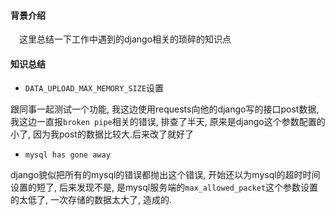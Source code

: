 #### 背景介绍

&emsp;这里总结一下工作中遇到的django相关的琐碎的知识点


#### 知识总结

* `DATA_UPLOAD_MAX_MEMORY_SIZE`设置

跟同事一起测试一个功能, 我这边使用requests向他的django写的接口post数据, 我这边一直报`broken pipe`相关的错误, 排查了半天, 原来是django这个参数配置的小了, 因为我post的数据比较大.后来改了就好了

* `mysql has gone away`

django貌似把所有的mysql的错误都抛出这个错误, 开始还以为mysql的超时时间设置的短了, 后来发现不是, 是mysql服务端的`max_allowed_packet`这个参数设置的太低了, 一次存储的数据太大了, 造成的.